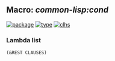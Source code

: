 ## Macro: ***common-lisp:cond***
[![package](https://img.shields.io/badge/Package-COMMON--LISP-5f9ea0.svg?style=social&colorA=999999)](../) [![type](https://img.shields.io/badge/Type-Macro-5f9ea0.svg?style=social&colorA=999999)](../#macro) [![clhs](https://img.shields.io/badge/CLHS-COND-5f9ea0.svg?style=social&colorA=999999)](http://www.lispworks.com/documentation/HyperSpec/Body/m_cond.htm) 
### Lambda list
```
(&REST CLAUSES)
```
